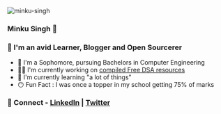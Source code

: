 
![minku-singh](https://user-images.githubusercontent.com/63182924/122111141-02309f80-ce3d-11eb-8290-6dbbde961713.png)

### Minku Singh 🍭

### 👀 I'm an avid Learner, Blogger and Open Sourcerer
-   🐣 I'm a Sophomore, pursuing Bachelors in Computer Engineering
-   👩‍💻 I'm currently working on [compiled Free DSA resources](https://github.com/minku-singh/DSA-free-resources)
-   🍯 I'm currently learning "a lot of things"
-   😶 Fun Fact : I was once a topper in my school getting 75% of marks

### 👀 Connect - [LinkedIn](https://www.linkedin.com/in/minku-singh-2943a51a5/) | [Twitter](https://twitter.com/minkusingh_) 


